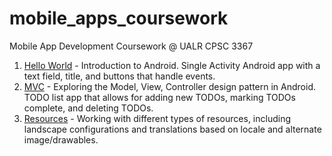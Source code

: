 # mobile_apps_coursework
Mobile App Development Coursework @ UALR CPSC 3367 



1.  [Hello World](https://github.com/mdjohns/mobile_apps_coursework/tree/master/01-hello-world/) - Introduction to Android. Single Activity Android app with a text field, title, and buttons that handle events.
2. [MVC](https://github.com/mdjohns/mobile_apps_coursework/tree/master/02-mvc) - Exploring the Model, View, Controller design pattern in Android. TODO list app that allows for adding new TODOs, marking TODOs complete, and deleting TODOs.
3. [Resources](https://github.com/mdjohns/mobile_apps_coursework/tree/master/03-resources) - Working with different types of resources, including landscape configurations and translations based on locale and alternate image/drawables.
